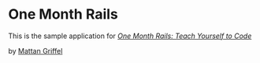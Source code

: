 # One Month Rails

This is the sample application for 
[*One Month Rails: Teach Yourself to Code*](http:.//onemonthrails.com)

by [Mattan Griffel](http://mattangriffel.com)